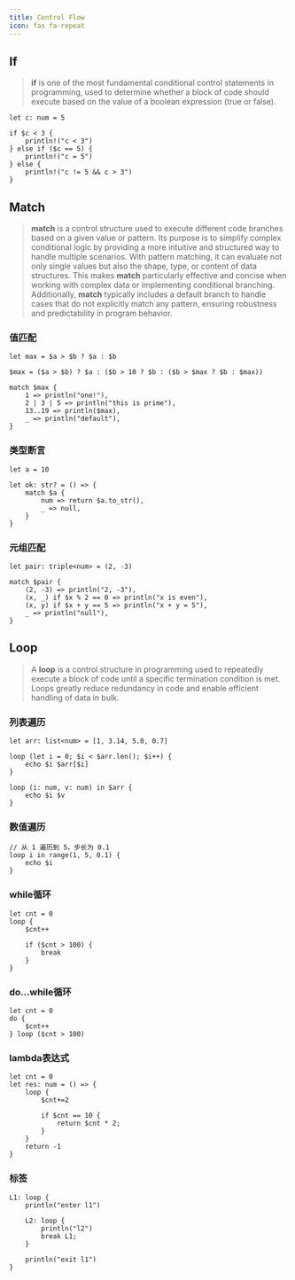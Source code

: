 ```yaml
---
title: Control Flow
icon: fas fa-repeat
---
```


## If

>**if** is one of the most fundamental conditional control statements in programming, used to determine whether a block of code should execute based on the value of a boolean expression (true or false).

```hulo
let c: num = 5

if $c < 3 {
    println!("c < 3")
} else if ($c == 5) {
    println!("c = 5")
} else {
    println!("c != 5 && c > 3")
}
```

## Match
>**match** is a control structure used to execute different code branches based on a given value or pattern. Its purpose is to simplify complex conditional logic by providing a more intuitive and structured way to handle multiple scenarios.
>With pattern matching, it can evaluate not only single values but also the shape, type, or content of data structures. This makes **match** particularly effective and concise when working with complex data or implementing conditional branching.
>Additionally, **match** typically includes a default branch to handle cases that do not explicitly match any pattern, ensuring robustness and predictability in program behavior.

### 值匹配
```
let max = $a > $b ? $a : $b

$max = ($a > $b) ? $a : ($b > 10 ? $b : ($b > $max ? $b : $max))

match $max {
    1 => println("one!"),
    2 | 3 | 5 => println("this is prime"),
    13..19 => println($max),
    _ => println("default"),
}
```

### 类型断言
```
let a = 10

let ok: str? = () => {
    match $a {
        num => return $a.to_str(),
        _ => null,
    }
}
```

### 元组匹配
```
let pair: triple<num> = (2, -3)

match $pair {
    (2, -3) => println("2, -3"),
    (x, _) if $x % 2 == 0 => println("x is even"),
    (x, y) if $x + y == 5 => println("x + y = 5"),
    _ => println("null"),
}
```

## Loop

>A **loop** is a control structure in programming used to repeatedly execute a block of code until a specific termination condition is met. Loops greatly reduce redundancy in code and enable efficient handling of data in bulk. 

### 列表遍历
```
let arr: list<num> = [1, 3.14, 5.0, 0.7]

loop (let i = 0; $i < $arr.len(); $i++) {
    echo $i $arr[$i]
}

loop (i: num, v: num) in $arr {
    echo $i $v
}
```

### 数值遍历
```
// 从 1 遍历到 5，步长为 0.1
loop i in range(1, 5, 0.1) {
    echo $i
}
```

### while循环
```
let cnt = 0
loop {
    $cnt++

    if ($cnt > 100) {
        break
    }
}
```

### do...while循环
```
let cnt = 0
do {
    $cnt++
} loop ($cnt > 100)
```

### lambda表达式
```
let cnt = 0
let res: num = () => {
    loop {
        $cnt+=2

        if $cnt == 10 {
            return $cnt * 2;
        }
    }
    return -1
}
```

### 标签
```
L1: loop {
    println("enter l1")

    L2: loop {
        println("l2")
        break L1;
    }

    println("exit l1")
}
```